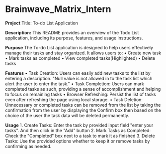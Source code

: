 # Brainwave_Matrix_Intern
**Project** Title: To-do List Application

**Description:**
This README provides an overview of the Todo List application, including its purpose, features, and usage instructions.

**Purpose**
The To-do List application is designed to help users effectively manage their tasks and stay organized. It allows users to:
	• Create new task
	• Mark tasks as completed
	• View completed tasks(Highlighted)
	• Delete tasks
 
**Features**
	• Task Creation: Users can easily add new tasks to the list by entering a description. "Null value is not allowed in to the task list which alert the user to 
        enter the task."
	• Task Completion: Users can mark completed tasks as such, providing a sense of accomplishment and helping to focus on remaining tasks
	• Browser Refreshing: Persist the list of tasks even after refreshing the page using local storage.
	• Task Deletion: Unnecessary or completed tasks can be removed from the list by taking the confirmation from the user by displaying the Confirm box then 
        based on the choice of the user the task data will be deleted permanently. 
	
**Usage**
	1. Create Tasks: Enter the task by provided input field "enter your tasks". And then click in the "Add" button
	2. Mark Tasks as Completed: Check the "Completed" box next to a task to mark it as finished
        3. Delete Tasks: Use the provided options whether to keep it or remove tasks by confirming as needed.


